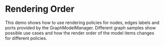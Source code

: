 # Rendering Order
  

 This demo shows how to use rendering policies for nodes, edges labels and ports provided by the GraphModelManager. Different graph samples show possible use cases and how the render order of the model items changes for different policies.   